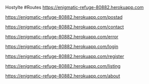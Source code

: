 Hostylte
#Routes
https://enigmatic-refuge-80882.herokuapp.com

https://enigmatic-refuge-80882.herokuapp.com/postad

https://enigmatic-refuge-80882.herokuapp.com/contact

https://enigmatic-refuge-80882.herokuapp.com/error

https://enigmatic-refuge-80882.herokuapp.com/login

https://enigmatic-refuge-80882.herokuapp.com/register

https://enigmatic-refuge-80882.herokuapp.com/listing

https://enigmatic-refuge-80882.herokuapp.com/about
